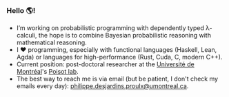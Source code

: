 ### Hello 🌎!

- I’m working on probabilistic programming with dependently typed λ-calculi, the hope is to combine Bayesian probabilistic reasoning with mathematical reasoning.
- I ♥ programming, especially with functional languages (Haskell, Lean, Agda) or languages for high-performance (Rust, Cuda, C, modern C++).
- Current position: post-doctoral researcher at the [Université de Montréal](https://www.umontreal.ca/)'s [Poisot lab](https://poisotlab.io/).
- The best way to reach me is via email (but be patient, I don't check my emails every day): [philippe.desjardins.proulx@umontreal.ca](mailto:philippe.desjardins.proulx@umontreal.ca).

